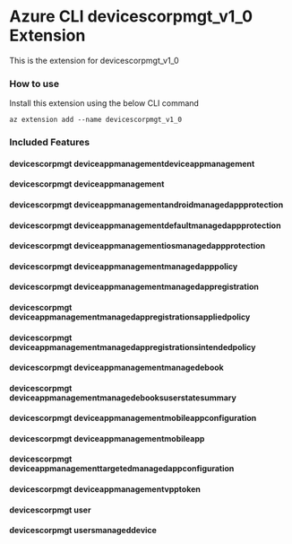# Azure CLI devicescorpmgt_v1_0 Extension #
This is the extension for devicescorpmgt_v1_0

### How to use ###
Install this extension using the below CLI command
```
az extension add --name devicescorpmgt_v1_0
```

### Included Features ###
#### devicescorpmgt deviceappmanagementdeviceappmanagement ####
#### devicescorpmgt deviceappmanagement ####
#### devicescorpmgt deviceappmanagementandroidmanagedappprotection ####
#### devicescorpmgt deviceappmanagementdefaultmanagedappprotection ####
#### devicescorpmgt deviceappmanagementiosmanagedappprotection ####
#### devicescorpmgt deviceappmanagementmanagedapppolicy ####
#### devicescorpmgt deviceappmanagementmanagedappregistration ####
#### devicescorpmgt deviceappmanagementmanagedappregistrationsappliedpolicy ####
#### devicescorpmgt deviceappmanagementmanagedappregistrationsintendedpolicy ####
#### devicescorpmgt deviceappmanagementmanagedebook ####
#### devicescorpmgt deviceappmanagementmanagedebooksuserstatesummary ####
#### devicescorpmgt deviceappmanagementmobileappconfiguration ####
#### devicescorpmgt deviceappmanagementmobileapp ####
#### devicescorpmgt deviceappmanagementtargetedmanagedappconfiguration ####
#### devicescorpmgt deviceappmanagementvpptoken ####
#### devicescorpmgt user ####
#### devicescorpmgt usersmanageddevice ####
